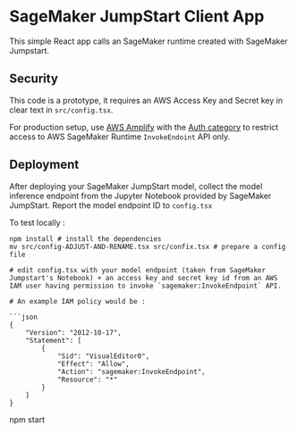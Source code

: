 # SageMaker JumpStart Client App   

This simple React app calls an SageMaker runtime created with SageMaker Jumpstart.

## Security

This code is a prototype, it requires an AWS Access Key and Secret key in clear text in `src/config.tsx`.

For production setup, use [AWS Amplify](https://docs.amplify.aws/start/q/integration/react) with the [Auth category](https://docs.amplify.aws/lib/auth/getting-started/q/platform/js) to restrict access to AWS SageMaker Runtime `InvokeEndoint` API only.

## Deployment 

After deploying your SageMaker JumpStart model, collect the model inference endpoint from the Jupyter Notebook provided by SageMaker JumpStart.  Report the model endpoint ID to `config.tsx`

To test locally : 

```
npm install # install the dependencies
mv src/config-ADJUST-AND-RENAME.tsx src/confix.tsx # prepare a config file

# edit config.tsx with your model endpoint (taken from SageMaker Jumpstart's Notebook) + an access key and secret key id from an AWS IAM user having permission to invoke `sagemaker:InvokeEndpoint` API.

# An example IAM policy would be :

```json
{
    "Version": "2012-10-17",
    "Statement": [
        {
            "Sid": "VisualEditor0",
            "Effect": "Allow",
            "Action": "sagemaker:InvokeEndpoint",
            "Resource": "*"
        }
    ]
}
```

npm start 
```
